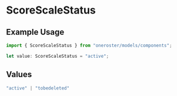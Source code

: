 # ScoreScaleStatus

## Example Usage

```typescript
import { ScoreScaleStatus } from "oneroster/models/components";

let value: ScoreScaleStatus = "active";
```

## Values

```typescript
"active" | "tobedeleted"
```